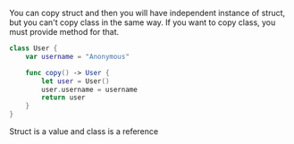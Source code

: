 You can copy struct and then you will have independent instance of struct, but you can't copy class in the same way. If you want to copy class, you must provide method for that.

```swift
class User {
    var username = "Anonymous"

    func copy() -> User {
        let user = User()
        user.username = username
        return user
    }
}
```

Struct is a value and class is a reference
